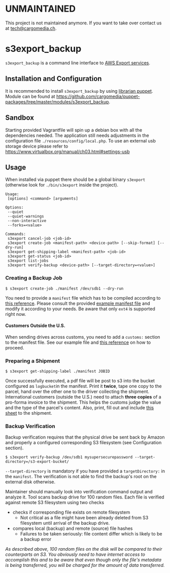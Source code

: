 UNMAINTAINED
============
This project is not maintained anymore.
If you want to take over contact us at tech@cargomedia.ch.

s3export_backup
===============

`s3export_backup` is a command line interface to [AWS Export services](http://aws.amazon.com/importexport/).

Installation and Configuration
------------------------------
It is recommended to install `s3export_backup` by using [librarian puppet](https://github.com/rodjek/librarian-puppet). Module can be found at https://github.com/cargomedia/puppet-packages/tree/master/modules/s3export_backup.


Sandbox
-------
Starting provided Vagrantfile will spin up a debian box with all the dependencies needed.
The application still needs adjustments in the configuration file `./resources/config/local.php`.
To use an external usb storage device please refer to https://www.virtualbox.org/manual/ch03.html#settings-usb

Usage
-----
When installed via puppet there should be a global binary `s3export` (otherwise look for `./bin/s3export` inside the project).
```
Usage:
 [options] <command> [arguments]

Options:
 --quiet
 --quiet-warnings
 --non-interactive
 --forks=<value>

Commands:
 s3export cancel-job <job-id>
 s3export create-job <manifest-path> <device-path> [--skip-format] [--dry-run]
 s3export get-shipping-label <manifest-path> <job-id>
 s3export get-status <job-id>
 s3export list-jobs
 s3export verify-backup <device-path> [--target-directory=<value>]
```

### Creating a Backup Job

```
$ s3export create-job ./manifest /dev/sdb1 --dry-run
```

You need to provide a `manifest` file which has to be compiled according to [this reference](http://docs.aws.amazon.com/AWSImportExport/latest/DG/ManifestFileRef_Export.html).
Please consult the provided [example manifest file](https://github.com/tomaszdurka/s3export_backup/blob/master/manifest) and modify it according to your needs. Be aware that only `ext4` is supported right now.

#### Customers Outside the U.S.
When sending drives across customs, you need to add a `customs:` section to the manifest file. See our example file and [this reference](http://docs.aws.amazon.com/AWSImportExport/latest/DG/ManifestFileRef_international.html) on how to proceed.

### Preparing a Shipment

```
$ s3export get-shipping-label ./manifest JOBID
```

Once successfully executed, a pdf file will be post to s3 into the bucket configured as `logbucket`in the manifest. Print it **twice**, tape one copy to the parcel, hand over the other one to the driver collecting the shipment.
International customers (outside the U.S.) need to attach **three copies** of a pro-forma invoice to the shipment. This helps the customs judge the value and the type of the parcel's content.
Also, print, fill out and include [this sheet](http://s3.amazonaws.com/awsimportexport/AWS_Import_Export_Packing_Slip.pdf) to the shipment.

### Backup Verification

Backup verification requires that the physical drive be sent back by Amazon and properly a configured corresponding S3 filesystem (see Configuration section).

```
$ s3export verify-backup /dev/sdb1 mysupersecurepassword --target-directory=/s3-export-bucket/
```
`--target-directory` is mandatory if you have provided a `targetDirectory:` in the `manifest`. The verification is not able to find the backup's root on the external disk otherwise.

Maintainer should manually look into verification command output and analyze it.
Tool scans backup drive for 100 random files. Each file is verified against remote S3 filesystem using two checks
- checks if corresponding file exists on remote filesystem
  - Not critical as a file might have been already deleted from S3 filesystem until arrival of the backup drive.
- compares local (backup) and remote (source) file hashes
  - Failures to be taken seriously: file content differ which is likely to be a backup error

*As described above, 100 random files on the disk will be compared to their counterparts on S3. You obviously need to have internet access to accomplish this and to be aware that even though only the file's metadata is being transferred, you will be charged for the amount of data transferred.*
